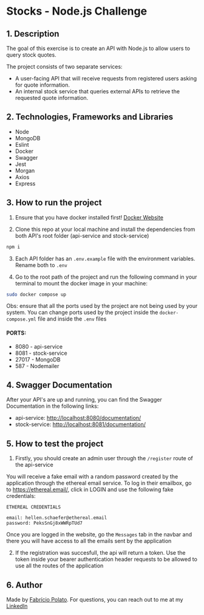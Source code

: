 # Stocks - Node.js Challenge

## 1. Description

The goal of this exercise is to create an API with Node.js to allow users to query stock quotes.

The project consists of two separate services:

- A user-facing API that will receive requests from registered users asking for quote information.
- An internal stock service that queries external APIs to retrieve the requested quote information.

## 2. Technologies, Frameworks and Libraries

- Node
- MongoDB
- Eslint
- Docker
- Swagger
- Jest
- Morgan
- Axios
- Express

## 3. How to run the project
1. Ensure that you have docker installed first!
[Docker Website](https://www.docker.com/)

2. Clone this repo at your local machine and install the dependencies from both API's root folder (api-service and stock-service)

```bash
npm i
```

3. Each API folder has an `.env.example` file with the environment variables. Rename both to `.env`

4. Go to the root path of the project and run the following command in your terminal to mount the docker image in your machine:

```bash
sudo docker compose up
```

Obs: ensure that all the ports used by the project are not being used by your system. You can change ports used by the project inside the `docker-compose.yml` file and inside the `.env` files

#### PORTS:
- 8080 - api-service
- 8081 - stock-service
- 27017 - MongoDB
- 587 - Nodemailer

## 4. Swagger Documentation

After your API's are up and running, you can find the Swagger Documentation in the following links:
- api-service: [http://localhost:8080/documentation/](http://localhost:8080/documentation/)
- stock-service: [http://localhost:8081/documentation/](http://localhost:8081/documentation/)

## 5. How to test the project
1. Firstly, you should create an admin user through the `/register` route of the api-service

You will receive a fake email with a random password created by the application through the ethereal email service. To log in their emailbox, go to https://ethereal.email/, click in LOGIN and use the following fake credentials:

```
ETHEREAL CREDENTIALS

email: hellen.schaefer@ethereal.email
password: PeksSnGj8xWWRpTUd7
```

Once you are logged in the website, go the `Messages` tab in the navbar and there you will have access to all the emails sent by the application

2. If the registration was succesfull, the api will return a token. Use the token inside your bearer authentication header requests to be allowed to use all the routes of the application

## 6. Author

Made by [Fabrício Polato](https://www.github.com/fabriciopolato). For questions, you can reach out to me at my [LinkedIn](https://www.linkedin.com/in/fabriciopolato/)